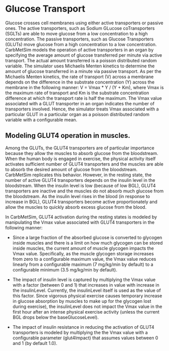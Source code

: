 # Glucose Transport

Glucose crosses cell membranes using either active transporters or passive ones. The active transporters, such as Sodium GLucose coTransporters (SGLTs) are able to move glucose from a low concentration to a high concentration. The passive transporters, such as Glucose Transporters (GLUTs) move glucose from a high concentration to a low concentration. CarbMetSim
models the operation of active transporters in an organ by specifying the average amount of glucose transferred per minute via active transport. The actual amount transferred is a poisson distributed random variable. The simulator uses Michaelis Menten kinetics to determine the amount of glucose transferred in a minute via passive transport. As per the Michaelis Menten kinetics, the rate of transport (V) across a membrane depends on the difference in the substrate concentration (Y) across the membrane in the following manner: V = Vmax * Y / (Y + Km), where Vmax is the maximum rate of transport and Km is the substrate concentration difference at which the transport rate is half the maximum. The Vmax value associated with a GLUT transporter in an organ indicates the number of transporters involved. Hence, the simulator treats Vmax associated with a particular GLUT in a particular organ as a poisson distributed random variable with a configurable mean.



## Modeling GLUT4 operation in muscles.

Among the GLUTs, the GLUT4 transporters are of particular importance because they allow the muscles to absorb glucose from the bloodstream. When the human body is engaged in exercise, the physical activity itself activates sufficient number of GLUT4 transporters and the muscles are able to absorb the desired amount of glucose from the bloodstream. CarbMetSim replicates this behavior. However, in the resting state, the number of active GLUT4 transporters depends on the insulin level in the bloodstream. When the insulin level is low (because of low BGL), GLUT4 transporters are inactive and the muscles do not absorb much glucose from the bloodstream. As the insulin level rises in the blood (in response to increase in BGL), GLUT4 transporters
become active proportionately and allow the muscles to quickly absorb excess glucose from the blood.

In CarbMetSim, GLUT4 activation during the resting states is modeled by manipulating the Vmax value associated with GLUT4 transporters in the following manner:

- Since a large fraction of the absorbed glucose is converted to glycogen inside muscles and there is a limit on how much glycogen can be stored inside muscles, the current amount of muscle glycogen impacts the Vmax value. Specifically, as the muscle glycogen storage increases from zero to a configurable maximum value, the Vmax value reduces linearly from a configurable maximum (7 mg/kg/min by default) to a configurable minimum (3.5 mg/kg/min by default).

- The impact of insulin level is captured by multiplying the Vmax value with a factor (between 0 and 1) that increases in value with increase in the insulinLevel. Currently, the insulinLevel itself is used as the value of this factor. Since vigorous physical exercise causes temporary increase in glucose absorption by muscles to make up for the glycogen lost during exercise), the insulinLevel does not impact the Vmax value in the first hour after an intense physical exercise activity (unless the current BGL drops below the baseGlucoseLevel).

- The impact of insulin resistance in reducing the activation of GLUT4 transporters is modeled by multiplying the the Vmax value with a configurable parameter (glut4Impact) that assumes values between 0 and 1 (by default 1.0).

